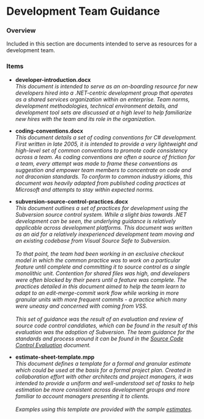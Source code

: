 # Development Team Guidance

### Overview

Included in this section are documents intended to serve as resources for a development team.

### Items

* **developer-introduction.docx**  
  _This document is intended to serve as an on-boarding resource for new developers hired into a .NET-centric development group that operates as a shared services organization within an enterprise.  Team norms, development methodologies, technical environment details, and development tool sets are discussed at a high level to help familiarize new hires with the team and its role in the organization._
  
* **coding-conventions.docx**  
  _This document details a set of coding conventions for C# development.  First written in late 2005, it is intended to provide a very lightweight and high-level set of common conventions to promote code consistency across a team.  As coding conventions are often a source of friction for a team, every attempt was made to frame these conventions as suggestion and empower team members to concentrate on code and not draconian standards.  To conform to common industry idioms, this document was heavily adapted from published coding practices at Microsoft and attempts to stay within expected norms._
  
* **subversion-source-control-practices.docx**  
  _This document outlines a set of practices for development using the Subversion source control system.  While a slight bias towards .NET development can be seen, the underlying guidance is relatively applicable across development platforms.  This document was written as an aid for a relatively inexperienced development team moving and an existing codebase from Visual Source Safe to Subversion._<br />
  <br />_To that point, the team had been working in an exclusive checkout model in which the common practice was to work on a particular feature until complete and committing it to source control as a single monolithic unit.  Contention for shared files was high, and developers were often blocked by their peers until a feature was complete.  The practices detailed in this document aimed to help the team learn to adapt to an edit-merge-commit work flow while working in more granular units with more frequent commits - a practice which many were uneasy and concerned with coming from VSS._<br />
  <br />_This set of guidance was the result of an evaluation and review of source code control canddiates, which can be found in the result of this evaluation was the adoption of Subversion.  The team guidance for the standards and process around it can be found in the [Source Code Control Evaluation](../project-related/source-control-candidate-evaluation.docx "Source Code Control Candidate Evaluation") document._
  
* **estimate-sheet-template.mpp**  
  _This document defines a template for a formal and granular estimate which could be used at the basis for a formal project plan.  Created in collaboration effort with other architects and project managers, it was intended to provide a uniform and well-understood set of tasks to help estimation be more consistent across development groups and more familiar to account managers presenting it to clients._<br />
  <br />_Examples using this template are provided with the sample [estimates](../estimates "estimates")._
